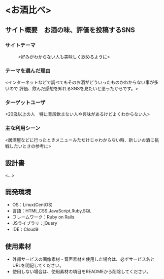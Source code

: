 # <お酒比べ>

## サイト概要　お酒の味、評価を投稿するSNS
### サイトテーマ　
　　　<好みがわからない人も美味しく飲めるように>

### テーマを選んだ理由
<インターネットなどで調べてもそのお酒がどういったものかわからない事が多いので
評価、飲んだ感想を知れるSNSを見たいと思ったからです。>

### ターゲットユーザ
<20歳以上の人　特に普段飲まない人や興味があるけどよくわからない人>

### 主な利用シーン
<居酒屋などに行ったときメニューみただけじゃわからない時、新しいお酒に挑戦したいときの参考に>

## 設計書
<...>

## 開発環境
- OS：Linux(CentOS)
- 言語：HTML,CSS,JavaScript,Ruby,SQL
- フレームワーク：Ruby on Rails
- JSライブラリ：jQuery
- IDE：Cloud9

## 使用素材
- 外部サービスの画像素材・音声素材を使用した場合は、必ずサービス名とURLを明記してください。
- 使用しない場合は、使用素材の項目をREADMEから削除してください。